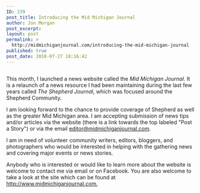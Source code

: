 ```yaml
---
ID: 239
post_title: Introducing the Mid Michigan Journal
author: Jon Morgan
post_excerpt:
layout: post
permalink: >
  http://midmichiganjournal.com/introducing-the-mid-michigan-journal
published: true
post_date: 2018-07-27 18:16:42
---
```

<!-- wp:image {"id":240} -->
<figure class="wp-block-image"><img src="http://midmichiganjournal.com/wp-content/uploads/2018/07/null-4.png" alt="" class="wp-image-240"/></figure>
<!-- /wp:image -->

<p>This month, I launched a news website called the <i>Mid Michigan Journal</i>. It is a relaunch of a news resource I had been maintaining during the last few years called <i>The Shepherd Journa</i>l, which was focused around the Shepherd Community.</p>
<p>I am looking forward to the chance to provide coverage of Shepherd as well as the greater Mid Michigan area. I am accepting submission of news tips and/or articles via the website (there is a link towards the top labeled "Post a Story") or via the email <a href="mailto:editor@midmichiganjournal.com">editor@midmichiganjournal.com</a>.</p>
<p>I am in need of volunteer community writers, editors, bloggers, and photographers who would be interested in helping with the gathering news and covering major events or news stories.</p>
<p>Anybody who is interested or would like to learn more about the website is welcome to contact me via email or on Facebook. You are also welcome to take a look at the site which can be found at <a href="http://www.midmichiganjournal.com/">http://www.midmichiganjournal.com.</a></p>